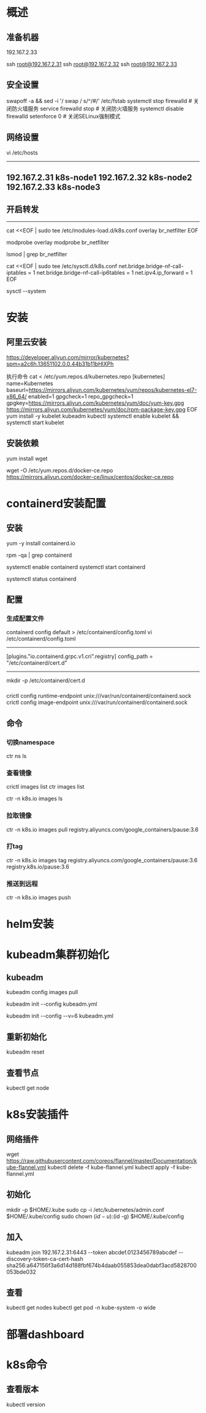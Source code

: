 
# 概述

## 准备机器

192.167.2.33

ssh root@192.167.2.31
ssh root@192.167.2.32
ssh root@192.167.2.33

## 安全设置
swapoff -a && sed -i '/ swap / s/^/#/' /etc/fstab
systemctl stop firewalld # 关闭防火墙服务
service firewalld stop # 关闭防火墙服务
systemctl disable firewalld
setenforce 0 # 关闭SELinux强制模式

## 网络设置

vi /etc/hosts

--------------------------------------------
192.167.2.31 k8s-node1
192.167.2.32 k8s-node2
192.167.2.33 k8s-node3
--------------------------------------------



## 开启转发

--------------------------------------------
cat <<EOF | sudo tee /etc/modules-load.d/k8s.conf
overlay
br_netfilter
EOF


modprobe overlay
modprobe br_netfilter

lsmod | grep br_netfilter

cat <<EOF | sudo tee /etc/sysctl.d/k8s.conf
  net.bridge.bridge-nf-call-iptables  = 1
  net.bridge.bridge-nf-call-ip6tables = 1
  net.ipv4.ip_forward                 = 1
EOF

sysctl --system

# 安装

##

## 阿里云安装
https://developer.aliyun.com/mirror/kubernetes?spm=a2c6h.13651102.0.0.44b31b11bHlXPh

执行命令
cat <<EOF > /etc/yum.repos.d/kubernetes.repo
[kubernetes]
name=Kubernetes
baseurl=https://mirrors.aliyun.com/kubernetes/yum/repos/kubernetes-el7-x86_64/
enabled=1
gpgcheck=1
repo_gpgcheck=1
gpgkey=https://mirrors.aliyun.com/kubernetes/yum/doc/yum-key.gpg https://mirrors.aliyun.com/kubernetes/yum/doc/rpm-package-key.gpg
EOF
yum install -y kubelet kubeadm kubectl
systemctl enable kubelet && systemctl start kubelet


## 安装依赖
yum install wget

wget -O /etc/yum.repos.d/docker-ce.repo https://mirrors.aliyun.com/docker-ce/linux/centos/docker-ce.repo


# containerd安装配置
## 安装
yum -y install containerd.io

rpm -qa | grep containerd

systemctl enable containerd
systemctl start containerd

systemctl status containerd
## 配置
### 生成配置文件
containerd config default > /etc/containerd/config.toml
vi /etc/containerd/config.toml

--------------------------------------------

[plugins."io.containerd.grpc.v1.cri".registry]
config_path = "/etc/containerd/cert.d"

--------------------------------------------

mkdir -p /etc/containerd/cert.d

###
crictl config runtime-endpoint unix:///var/run/containerd/containerd.sock
crictl config image-endpoint unix:///var/run/containerd/containerd.sock

## 命令

### 切换namespace
ctr ns ls

### 查看镜像
crictl images list
ctr images list

ctr -n k8s.io images ls

### 拉取镜像
ctr -n k8s.io images pull registry.aliyuncs.com/google_containers/pause:3.6

### 打tag
ctr -n k8s.io images tag registry.aliyuncs.com/google_containers/pause:3.6 registry.k8s.io/pause:3.6

### 推送到远程
ctr -n k8s.io images push

# helm安装
## 



# kubeadm集群初始化

## kubeadm
kubeadm config images pull

kubeadm init --config kubeadm.yml 

kubeadm init --config --v=6 kubeadm.yml 


## 重新初始化
kubeadm reset

## 查看节点
kubectl get node

# k8s安装插件

## 网络插件
wget https://raw.githubusercontent.com/coreos/flannel/master/Documentation/kube-flannel.yml
kubectl delete -f kube-flannel.yml
kubectl apply -f kube-flannel.yml 

## 初始化
mkdir -p $HOME/.kube
sudo cp -i /etc/kubernetes/admin.conf $HOME/.kube/config
sudo chown $(id -u):$(id -g) $HOME/.kube/config

## 加入
kubeadm join 192.167.2.31:6443 --token abcdef.0123456789abcdef --discovery-token-ca-cert-hash sha256:a647156f3a6d14d188fbf674b4daab055853dea0dabf3acd5828700053bde032

## 查看
kubectl get nodes
kubectl get pod -n kube-system -o wide

# 部署dashboard
## 

# k8s命令
## 查看版本
kubectl version 


#
